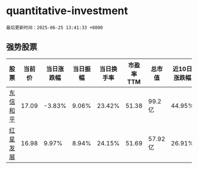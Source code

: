# quantitative-investment

`最后更新时间：2025-06-25 13:41:33 +0800`

## 强势股票

|股票|当前价|当日涨跌幅|当日振幅|当日换手率|市盈率TTM|总市值|近10日涨跌幅|
|----|----|----|----|----|----|----|----|
|[东信和平](https://xueqiu.com/S/SZ002017)|17.09|-3.83%|9.06%|23.42%|51.38|99.2亿|44.95%|
|[红星发展](https://xueqiu.com/S/SH600367)|16.98|9.97%|8.94%|24.15%|51.69|57.92亿|26.91%|
